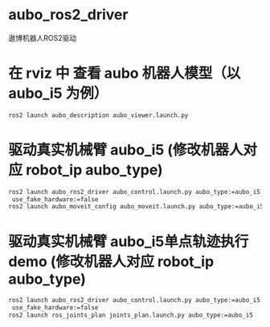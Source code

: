 # aubo_ros2_driver

遨博机器人ROS2驱动

# 在 rviz 中 查看 aubo 机器人模型（以 aubo_i5 为例）
```bash
ros2 launch aubo_description aubo_viewer.launch.py
```
# 驱动真实机械臂 aubo_i5 (修改机器人对应 robot_ip aubo_type)
```bash 
ros2 launch aubo_ros2_driver aubo_control.launch.py aubo_type:=aubo_i5 robot_ip:=192.168.127.128  
 use_fake_hardware:=false
ros2 launch aubo_moveit_config aubo_moveit.launch.py aubo_type:=aubo_i5

```
# 驱动真实机械臂 aubo_i5单点轨迹执行demo (修改机器人对应 robot_ip aubo_type)
```bash 
ros2 launch aubo_ros2_driver aubo_control.launch.py aubo_type:=aubo_i5 robot_ip:=192.168.127.128  
 use_fake_hardware:=false
ros2 launch ros_joints_plan joints_plan.launch.py aubo_type:=aubo_i5
```
